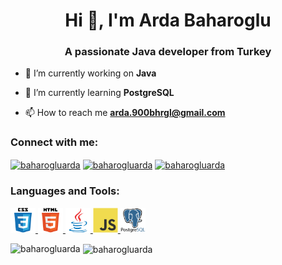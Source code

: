 <h1 align="center">Hi 👋, I'm Arda Baharoglu</h1>
<h3 align="center">A passionate Java developer from Turkey</h3>

- 🔭 I’m currently working on **Java**

- 🌱 I’m currently learning **PostgreSQL**

- 📫 How to reach me **arda.900bhrgl@gmail.com**

<h3 align="left">Connect with me:</h3>
<p align="left">
<a href="https://linkedin.com/in/baharogluarda" target="blank"><img align="center" src="https://raw.githubusercontent.com/rahuldkjain/github-profile-readme-generator/master/src/images/icons/Social/linked-in-alt.svg" alt="baharogluarda" height="30" width="40" /></a>
<a href="https://www.hackerrank.com/baharogluarda" target="blank"><img align="center" src="https://raw.githubusercontent.com/rahuldkjain/github-profile-readme-generator/master/src/images/icons/Social/hackerrank.svg" alt="baharogluarda" height="30" width="40" /></a>
<a href="https://www.leetcode.com/baharogluarda" target="blank"><img align="center" src="https://raw.githubusercontent.com/rahuldkjain/github-profile-readme-generator/master/src/images/icons/Social/leet-code.svg" alt="baharogluarda" height="30" width="40" /></a>
</p>

<h3 align="left">Languages and Tools:</h3>
<p align="left"> <a href="https://www.w3schools.com/css/" target="_blank" rel="noreferrer"> <img src="https://raw.githubusercontent.com/devicons/devicon/master/icons/css3/css3-original-wordmark.svg" alt="css3" width="40" height="40"/> </a> <a href="https://www.w3.org/html/" target="_blank" rel="noreferrer"> <img src="https://raw.githubusercontent.com/devicons/devicon/master/icons/html5/html5-original-wordmark.svg" alt="html5" width="40" height="40"/> </a> <a href="https://www.java.com" target="_blank" rel="noreferrer"> <img src="https://raw.githubusercontent.com/devicons/devicon/master/icons/java/java-original.svg" alt="java" width="40" height="40"/> </a> <a href="https://developer.mozilla.org/en-US/docs/Web/JavaScript" target="_blank" rel="noreferrer"> <img src="https://raw.githubusercontent.com/devicons/devicon/master/icons/javascript/javascript-original.svg" alt="javascript" width="40" height="40"/> </a> <a href="https://www.postgresql.org" target="_blank" rel="noreferrer"> <img src="https://raw.githubusercontent.com/devicons/devicon/master/icons/postgresql/postgresql-original-wordmark.svg" alt="postgresql" width="40" height="40"/> </a> </p>

<p><img align="left" src="https://github-readme-stats.vercel.app/api/top-langs?username=baharogluarda&show_icons=true&locale=en&layout=compact" alt="baharogluarda" /></p>

<p>&nbsp;<img align="center" src="https://github-readme-stats.vercel.app/api?username=baharogluarda&show_icons=true&locale=en" alt="baharogluarda" /></p>

